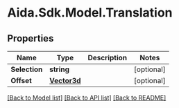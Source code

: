 # Aida.Sdk.Model.Translation

## Properties

Name | Type | Description | Notes
------------ | ------------- | ------------- | -------------
**Selection** | **string** |  | [optional] 
**Offset** | [**Vector3d**](Vector3d.md) |  | [optional] 

[[Back to Model list]](../README.md#documentation-for-models) [[Back to API list]](../README.md#documentation-for-api-endpoints) [[Back to README]](../README.md)

